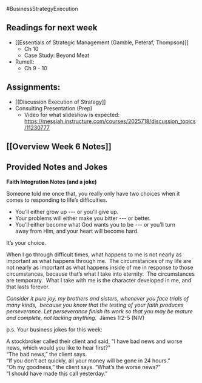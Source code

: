 #BusinessStrategyExecution
## Readings for next week
- [[Essentials of Strategic Management (Gamble, Peteraf, Thompson)]]
	- Ch 10 
	- Case Study: Beyond Meat
- Rumelt: 
	- Ch 9 - 10
## Assignments:
- [[Discussion Execution of Strategy]]
- Consulting Presentation (Prep)
	- Video for what slideshow is expected: https://messiah.instructure.com/courses/2025718/discussion_topics/11230777 

## [[Overview Week 6 Notes]]

## Provided Notes and Jokes

**Faith Integration Notes (and a joke)**

Someone told me once that, you really only have two choices when it comes to responding to life’s difficulties.

- You’ll either grow up --- or you’ll give up.
- Your problems will either make you bitter --- or better.
- You’ll either become what God wants you to be --- or you’ll turn away from Him, and your heart will become hard.

It’s your choice.

When I go through difficult times, what happens to me is not nearly as important as what happens through me.  The circumstances of my life are not nearly as important as what happens inside of me in response to those circumstances, because that’s what I take into eternity.  The circumstances are temporary.  What I take with me is the character developed in me, and that lasts forever.

_Consider it pure joy, my brothers and sisters, whenever you face trials of many kinds,  because you know that the testing of your faith produces perseverance. Let perseverance finish its work so that you may be mature and complete, not lacking anything._  James 1:2-5 (NIV)

p.s. Your business jokes for this week:

A stockbroker called their client and said, "I have bad news and worse news, which would you like to hear first?"   
“The bad news,” the client says.  
“If you don’t act quickly, all your money will be gone in 24 hours.”  
“Oh my goodness,” the client says. “What’s the worse news?”  
“I should have made this call yesterday.”